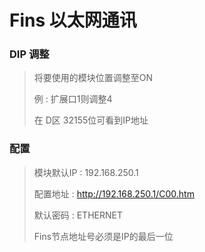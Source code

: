 # Fins 以太网通讯

### DIP 调整

> 将要使用的模块位置调整至ON
>
> 例 : 扩展口1则调整4
>
> 在 D区 32155位可看到IP地址

### 配置

> 模块默认IP : 192.168.250.1
>
> 配置地址 : http://192.168.250.1/C00.htm
>
> 默认密码 : ETHERNET
>
> Fins节点地址号必须是IP的最后一位
